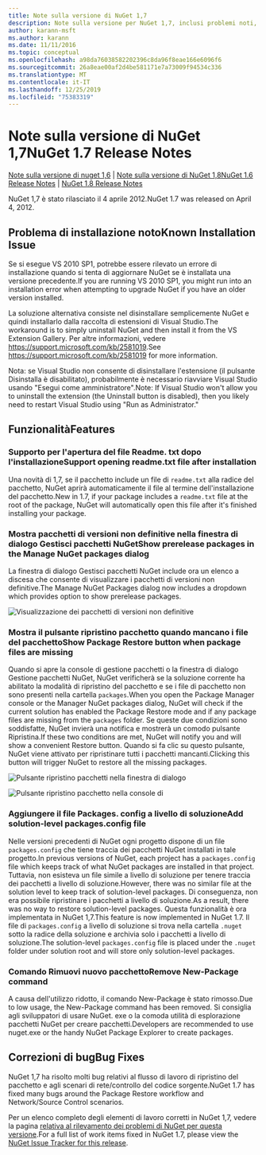 ```yaml
---
title: Note sulla versione di NuGet 1,7
description: Note sulla versione per NuGet 1,7, inclusi problemi noti, correzioni di bug, funzionalità aggiunte e DCR.
author: karann-msft
ms.author: karann
ms.date: 11/11/2016
ms.topic: conceptual
ms.openlocfilehash: a98da76038582202396c8da96f8eae166e6096f6
ms.sourcegitcommit: 26a8eae00af2d4be581171e7a73009f94534c336
ms.translationtype: MT
ms.contentlocale: it-IT
ms.lasthandoff: 12/25/2019
ms.locfileid: "75383319"
---
```

# <a name="nuget-17-release-notes"></a><span data-ttu-id="18c41-103">Note sulla versione di NuGet 1,7</span><span class="sxs-lookup"><span data-stu-id="18c41-103">NuGet 1.7 Release Notes</span></span>

<span data-ttu-id="18c41-104">[Note sulla versione di nuget 1,6](../release-notes/nuget-1.6.md) | [Note sulla versione di NuGet 1,8](../release-notes/nuget-1.8.md)</span><span class="sxs-lookup"><span data-stu-id="18c41-104">[NuGet 1.6 Release Notes](../release-notes/nuget-1.6.md) | [NuGet 1.8 Release Notes](../release-notes/nuget-1.8.md)</span></span>

<span data-ttu-id="18c41-105">NuGet 1,7 è stato rilasciato il 4 aprile 2012.</span><span class="sxs-lookup"><span data-stu-id="18c41-105">NuGet 1.7 was released on April 4, 2012.</span></span>

## <a name="known-installation-issue"></a><span data-ttu-id="18c41-106">Problema di installazione noto</span><span class="sxs-lookup"><span data-stu-id="18c41-106">Known Installation Issue</span></span>
<span data-ttu-id="18c41-107">Se si esegue VS 2010 SP1, potrebbe essere rilevato un errore di installazione quando si tenta di aggiornare NuGet se è installata una versione precedente.</span><span class="sxs-lookup"><span data-stu-id="18c41-107">If you are running VS 2010 SP1, you might run into an installation error when attempting to upgrade NuGet if you have an older version installed.</span></span>

<span data-ttu-id="18c41-108">La soluzione alternativa consiste nel disinstallare semplicemente NuGet e quindi installarlo dalla raccolta di estensioni di Visual Studio.</span><span class="sxs-lookup"><span data-stu-id="18c41-108">The workaround is to simply uninstall NuGet and then install it from the VS Extension Gallery.</span></span>  <span data-ttu-id="18c41-109">Per altre informazioni, vedere <https://support.microsoft.com/kb/2581019>.</span><span class="sxs-lookup"><span data-stu-id="18c41-109">See <https://support.microsoft.com/kb/2581019> for more information.</span></span>

<span data-ttu-id="18c41-110">Nota: se Visual Studio non consente di disinstallare l'estensione (il pulsante Disinstalla è disabilitato), probabilmente è necessario riavviare Visual Studio usando "Esegui come amministratore".</span><span class="sxs-lookup"><span data-stu-id="18c41-110">Note: If Visual Studio won't allow you to uninstall the extension (the Uninstall button is disabled), then you likely need to restart Visual Studio using "Run as Administrator."</span></span>

## <a name="features"></a><span data-ttu-id="18c41-111">Funzionalità</span><span class="sxs-lookup"><span data-stu-id="18c41-111">Features</span></span>

### <a name="support-opening-readmetxt-file-after-installation"></a><span data-ttu-id="18c41-112">Supporto per l'apertura del file Readme. txt dopo l'installazione</span><span class="sxs-lookup"><span data-stu-id="18c41-112">Support opening readme.txt file after installation</span></span>
<span data-ttu-id="18c41-113">Una novità di 1,7, se il pacchetto include un file di `readme.txt` alla radice del pacchetto, NuGet aprirà automaticamente il file al termine dell'installazione del pacchetto.</span><span class="sxs-lookup"><span data-stu-id="18c41-113">New in 1.7, if your package includes a `readme.txt` file at the root of the package, NuGet will automatically open this file after it's finished installing your package.</span></span>

### <a name="show-prerelease-packages-in-the-manage-nuget-packages-dialog"></a><span data-ttu-id="18c41-114">Mostra pacchetti di versioni non definitive nella finestra di dialogo Gestisci pacchetti NuGet</span><span class="sxs-lookup"><span data-stu-id="18c41-114">Show prerelease packages in the Manage NuGet packages dialog</span></span>
<span data-ttu-id="18c41-115">La finestra di dialogo Gestisci pacchetti NuGet include ora un elenco a discesa che consente di visualizzare i pacchetti di versioni non definitive.</span><span class="sxs-lookup"><span data-stu-id="18c41-115">The Manage NuGet Packages dialog now includes a dropdown which provides option to show prerelease packages.</span></span>

![Visualizzazione dei pacchetti di versioni non definitive](./media/prerelease-dropdown.png)

### <a name="show-package-restore-button-when-package-files-are-missing"></a><span data-ttu-id="18c41-117">Mostra il pulsante ripristino pacchetto quando mancano i file del pacchetto</span><span class="sxs-lookup"><span data-stu-id="18c41-117">Show Package Restore button when package files are missing</span></span>
<span data-ttu-id="18c41-118">Quando si apre la console di gestione pacchetti o la finestra di dialogo Gestione pacchetti NuGet, NuGet verificherà se la soluzione corrente ha abilitato la modalità di ripristino del pacchetto e se i file di pacchetto non sono presenti nella cartella `packages`.</span><span class="sxs-lookup"><span data-stu-id="18c41-118">When you open the Package Manager console or the Manager NuGet packages dialog, NuGet will check if the current solution has enabled the Package Restore mode and if any package files are missing from the `packages` folder.</span></span> <span data-ttu-id="18c41-119">Se queste due condizioni sono soddisfatte, NuGet invierà una notifica e mostrerà un comodo pulsante Ripristina.</span><span class="sxs-lookup"><span data-stu-id="18c41-119">If these two conditions are met, NuGet will notify you and will show a convenient Restore button.</span></span> <span data-ttu-id="18c41-120">Quando si fa clic su questo pulsante, NuGet viene attivato per ripristinare tutti i pacchetti mancanti.</span><span class="sxs-lookup"><span data-stu-id="18c41-120">Clicking this button will trigger NuGet to restore all the missing packages.</span></span>

![Pulsante ripristino pacchetti nella finestra di dialogo](./media/packagerestore-dialog.png)

![Pulsante ripristino pacchetto nella console di](./media/packagerestore-console.png)

### <a name="add-solution-level-packagesconfig-file"></a><span data-ttu-id="18c41-123">Aggiungere il file Packages. config a livello di soluzione</span><span class="sxs-lookup"><span data-stu-id="18c41-123">Add solution-level packages.config file</span></span>
<span data-ttu-id="18c41-124">Nelle versioni precedenti di NuGet ogni progetto dispone di un file `packages.config` che tiene traccia dei pacchetti NuGet installati in tale progetto.</span><span class="sxs-lookup"><span data-stu-id="18c41-124">In previous versions of NuGet, each project has a `packages.config` file which keeps track of what NuGet packages are installed in that project.</span></span> <span data-ttu-id="18c41-125">Tuttavia, non esisteva un file simile a livello di soluzione per tenere traccia dei pacchetti a livello di soluzione.</span><span class="sxs-lookup"><span data-stu-id="18c41-125">However, there was no similar file at the solution level to keep track of solution-level packages.</span></span> <span data-ttu-id="18c41-126">Di conseguenza, non era possibile ripristinare i pacchetti a livello di soluzione.</span><span class="sxs-lookup"><span data-stu-id="18c41-126">As a result, there was no way to restore solution-level packages.</span></span>
<span data-ttu-id="18c41-127">Questa funzionalità è ora implementata in NuGet 1,7.</span><span class="sxs-lookup"><span data-stu-id="18c41-127">This feature is now implemented in NuGet 1.7.</span></span> <span data-ttu-id="18c41-128">Il file di `packages.config` a livello di soluzione si trova nella cartella `.nuget` sotto la radice della soluzione e archivia solo i pacchetti a livello di soluzione.</span><span class="sxs-lookup"><span data-stu-id="18c41-128">The solution-level `packages.config` file is placed under the `.nuget` folder under solution root and will store only solution-level packages.</span></span>

### <a name="remove-new-package-command"></a><span data-ttu-id="18c41-129">Comando Rimuovi nuovo pacchetto</span><span class="sxs-lookup"><span data-stu-id="18c41-129">Remove New-Package command</span></span>
<span data-ttu-id="18c41-130">A causa dell'utilizzo ridotto, il comando New-Package è stato rimosso.</span><span class="sxs-lookup"><span data-stu-id="18c41-130">Due to low usage, the New-Package command has been removed.</span></span> <span data-ttu-id="18c41-131">Si consiglia agli sviluppatori di usare NuGet. exe o la comoda utilità di esplorazione pacchetti NuGet per creare pacchetti.</span><span class="sxs-lookup"><span data-stu-id="18c41-131">Developers are recommended to use nuget.exe or the handy NuGet Package Explorer to create packages.</span></span>

## <a name="bug-fixes"></a><span data-ttu-id="18c41-132">Correzioni di bug</span><span class="sxs-lookup"><span data-stu-id="18c41-132">Bug Fixes</span></span>
<span data-ttu-id="18c41-133">NuGet 1,7 ha risolto molti bug relativi al flusso di lavoro di ripristino del pacchetto e agli scenari di rete/controllo del codice sorgente.</span><span class="sxs-lookup"><span data-stu-id="18c41-133">NuGet 1.7 has fixed many bugs around the Package Restore workflow and Network/Source Control scenarios.</span></span>

<span data-ttu-id="18c41-134">Per un elenco completo degli elementi di lavoro corretti in NuGet 1,7, vedere la pagina [relativa al rilevamento dei problemi di NuGet per questa versione](http://nuget.codeplex.com/workitem/list/advanced?keyword=&status=Closed&type=All&priority=All&release=NuGet%201.7&assignedTo=All&component=All&sortField=Votes&sortDirection=Descending&page=0).</span><span class="sxs-lookup"><span data-stu-id="18c41-134">For a full list of work items fixed in NuGet 1.7, please view the [NuGet Issue Tracker for this release](http://nuget.codeplex.com/workitem/list/advanced?keyword=&status=Closed&type=All&priority=All&release=NuGet%201.7&assignedTo=All&component=All&sortField=Votes&sortDirection=Descending&page=0).</span></span>
